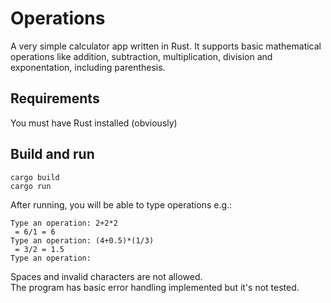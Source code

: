 # Operations

A very simple calculator app written in Rust.
It supports basic mathematical operations like addition, subtraction, multiplication, division and exponentation, including parenthesis.

## Requirements

You must have Rust installed (obviously)

## Build and run

    cargo build
    cargo run

After running, you will be able to type operations e.g.:

    Type an operation: 2+2*2     
     = 6/1 = 6
    Type an operation: (4+0.5)*(1/3)
     = 3/2 = 1.5
    Type an operation:

Spaces and invalid characters are not allowed.\
The program has basic error handling implemented but it's not tested.
